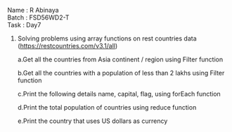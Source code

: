 
Name : R Abinaya   
Batch : FSD56WD2-T   
Task : Day7      



1. Solving problems using array functions on rest countries data (https://restcountries.com/v3.1/all)   


   a.Get all the countries from Asia continent / region using Filter function   


   b.Get all the countries with a population of less than 2 lakhs using Filter function   


   c.Print the following details name, capital, flag, using forEach function   


   d.Print the total population of countries using reduce function   


   e.Print the country that uses US dollars as currency   
